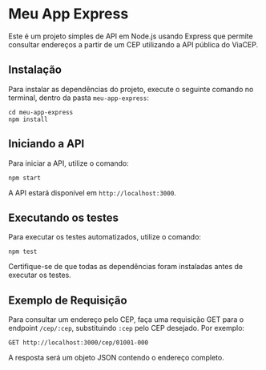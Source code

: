# Meu App Express

Este é um projeto simples de API em Node.js usando Express que permite consultar endereços a partir de um CEP utilizando a API pública do ViaCEP.

## Instalação

Para instalar as dependências do projeto, execute o seguinte comando no terminal, dentro da pasta `meu-app-express`:

```
cd meu-app-express
npm install
```

## Iniciando a API

Para iniciar a API, utilize o comando:

```
npm start
```

A API estará disponível em `http://localhost:3000`.

## Executando os testes

Para executar os testes automatizados, utilize o comando:

```
npm test
```

Certifique-se de que todas as dependências foram instaladas antes de executar os testes.

## Exemplo de Requisição

Para consultar um endereço pelo CEP, faça uma requisição GET para o endpoint `/cep/:cep`, substituindo `:cep` pelo CEP desejado. Por exemplo:

```
GET http://localhost:3000/cep/01001-000
```

A resposta será um objeto JSON contendo o endereço completo.
